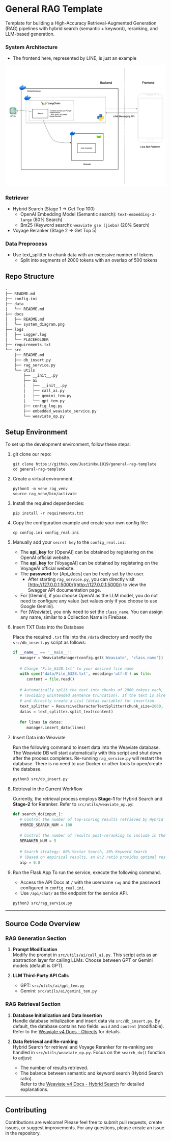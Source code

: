# General RAG Template

Template for building a High-Accuracy Retrieval-Augmented Generation (RAG) pipelines with hybrid search (semantic + keyword), reranking, and LLM-based generation.

### System Architecture
- The frontend here, represented by LINE, is just an example

![System Diagram](docs/system_diagram.png)

### Retriever

- Hybrid Search (Stage 1 -> Get Top 100)
    - OpenAI Embedding Model (Semantic search): `text-embedding-3-large` (80% Search)
    - Bm25 (Keyword search): `weaviate gse (jieba)` (20% Search)
- Voyage Reranker (Stage 2 -> Get Top 5)

### Data Preprocess

- Use text_splitter to chunk data with an excessive number of tokens
   - Split into segments of 2000 tokens with an overlap of 500 tokens

## Repo Structure
```
.
├── README.md
├── config.ini
├── data
│   └── README.md
├── docs
│   ├── README.md
│   └── system_diagram.png
├── logs
│   ├── Logger.log
│   └── PLACEHOLDER
├── requirements.txt
└── src
    ├── README.md
    ├── db_insert.py
    ├── rag_service.py
    └── utils
        ├── __init__.py
        ├── ai
        │   ├── __init__.py
        │   ├── call_ai.py
        │   ├── gemini_tem.py
        │   └── gpt_tem.py
        ├── config_log.py
        ├── embedded_weaviate_service.py
        └── weaviate_op.py
```

## Setup Environment

To set up the development environment, follow these steps:

1. git clone our repo:
   ```
   git clone https://github.com/JustinHsu1019/general-rag-template
   cd general-rag-template
   ```

2. Create a virtual environment:
   ```
   python3 -m venv rag_venv
   source rag_venv/bin/activate
   ```

3. Install the required dependencies:
   ```
   pip install -r requirements.txt
   ```

4. Copy the configuration example and create your own config file:
   ```
   cp config.ini config_real.ini
   ```

5. Manually add your `secret key` to the `config_real.ini`:

   - The **api_key** for [OpenAI] can be obtained by registering on the OpenAI official website.  
   - The **api_key** for [VoyageAI] can be obtained by registering on the VoyageAI official website.  
   - The **password** for [Api_docs] can be freely set by the user.  
     - After starting `rag_service.py`, you can directly visit [http://127.0.0.1:5000/](http://127.0.0.1:5000/) to view the Swagger API documentation page.  
   - For [Gemini], if you choose OpenAI as the LLM model, you do not need to configure any value (set values only if you choose to use Google Gemini).  
   - For [Weaviate], you only need to set the `class_name`. You can assign any name, similar to a Collection Name in Firebase.

6. Insert TXT Data into the Database

   Place the required `.txt` file into the `/data` directory and modify the `src/db_insert.py` script as follows:
   ```python
   if __name__ == '__main__':
      manager = WeaviateManager(config.get('Weaviate', 'class_name'))

      # Change 'File_6328.txt' to your desired file name
      with open('data/File_6328.txt', encoding='utf-8') as file:
         content = file.read()

      # Automatically split the text into chunks of 2000 tokens each, with a possible overlap of 500 tokens
      # (avoiding unintended sentence truncation). If the text is already pre-split, you can skip this step
      # and directly create a List (datas variable) for insertion.
      text_splitter = RecursiveCharacterTextSplitter(chunk_size=2000, chunk_overlap=500)
      datas = text_splitter.split_text(content)

      for lines in datas:
         manager.insert_data(lines)
   ```

7. Insert Data into Weaviate

   Run the following command to insert data into the Weaviate database. The Weaviate DB will start automatically with this script and shut down after the process completes. Re-running `rag_service.py` will restart the database. There is no need to use Docker or other tools to open/create the database.  

   ```bash
   python3 src/db_insert.py
   ```

8. Retrieval in the Current Workflow

   Currently, the retrieval process employs **Stage-1** for Hybrid Search and **Stage-2** for Reranker. Refer to `src/utils/weaviate_op.py`:
   ```python
   def search_do(input_):
      # Control the number of top-scoring results retrieved by Hybrid Search (default is 100)
      HYBRID_SEARCH_NUM = 100

      # Control the number of results post-reranking to include in the Prompt for LLM (default is 5)
      RERANKER_NUM = 5

      # Search strategy: 80% Vector Search, 20% Keyword Search
      # (Based on empirical results, an 8:2 ratio provides optimal results)
      alp = 0.8
   ```

9. Run the Flask App
   To run the service, execute the following command.  
   - Access the API Docs at `/` with the username `rag` and the password configured in `config_real.ini`.  
   - Use `/api/chat/` as the endpoint for the service API.  

   ```bash
   python3 src/rag_service.py
   ```

---

## Source Code Overview

### RAG Generation Section

1. **Prompt Modification**  
   Modify the prompt in `src/utils/ai/call_ai.py`. This script acts as an abstraction layer for calling LLMs. Choose between GPT or Gemini models (default is GPT).

2. **LLM Third-Party API Calls**  
   - GPT: `src/utils/ai/gpt_tem.py`  
   - Gemini: `src/utils/ai/gemini_tem.py`

### RAG Retrieval Section

1. **Database Initialization and Data Insertion**  
   Handle database initialization and insert data via `src/db_insert.py`. By default, the database contains two fields: `uuid` and `content` (modifiable). Refer to the [Weaviate v4 Docs - Objects](https://weaviate.io/developers/weaviate/manage-data/create) for details.

2. **Data Retrieval and Re-ranking**  
   Hybrid Search for retrieval and Voyage Reranker for re-ranking are handled in `src/utils/weaviate_op.py`. Focus on the `search_do()` function to adjust:  
   - The number of results retrieved.  
   - The balance between semantic and keyword search (Hybrid Search ratio).  
   Refer to the [Weaviate v4 Docs - Hybrid Search](https://weaviate.io/developers/weaviate/search/hybrid) for detailed explanations.

---

## Contributing

Contributions are welcome! Please feel free to submit pull requests, create issues, or suggest improvements.
For any questions, please create an issue in the repository.
